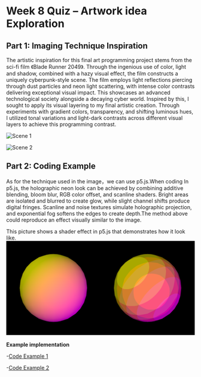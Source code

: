# Week 8 Quiz – Artwork idea Exploration

## Part 1: Imaging Technique Inspiration

The artistic inspiration for this final art programming project stems from the sci-fi film 《Blade Runner 2049》. Through the ingenious use of color, light and shadow, combined with a hazy visual effect, the film constructs a uniquely cyberpunk-style scene. The film employs light reflections piercing through dust particles and neon light scattering, with intense color contrasts delivering exceptional visual impact. This showcases an advanced technological society alongside a decaying cyber world. Inspired by this, I sought to apply its visual layering to my final artistic creation. Through experiments with gradient colors, transparency, and shifting luminous hues, I utilized tonal variations and light-dark contrasts across different visual layers to achieve this programming contrast.

![Scene 1](https://image.tmdb.org/t/p/original/8QXGNP0Vb4nsYKub59XpAhiUSQN.jpg)

![Scene 2](https://image.tmdb.org/t/p/original/uKbX1ha7KWyTecvpPpRCB3iFfj3.jpg)


## Part 2: Coding Example

As for the technique used in the image，we can use p5.js.When coding In p5.js, the holographic neon look can be achieved by combining additive blending, bloom blur, RGB color offset, and scanline shaders. Bright areas are isolated and blurred to create glow, while slight channel shifts produce digital fringes. Scanline and noise textures simulate holographic projection, and exponential fog softens the edges to create depth.The method above could reproduce an effect visually similar to the image.

This picture shows a shader effect in p5.js that demonstrates how it look like.
![p5.filterShader Example](https://github.com/BarneyWhiteman/p5.filterShader/raw/main/example_posterise.png)

**Example implementation**

-[Code Example 1](https://github.com/aferriss/p5jsShaderExamples)

-[Code Example 2](https://codepen.io/kekkorider/pen/yRvbzm)
